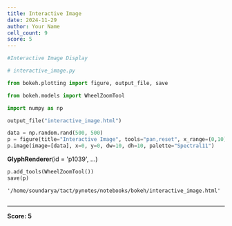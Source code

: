```yaml
---
title: Interactive Image
date: 2024-11-29
author: Your Name
cell_count: 9
score: 5
---
```


```python
#Interactive Image Display
```


```python
# interactive_image.py
```


```python
from bokeh.plotting import figure, output_file, save
```


```python
from bokeh.models import WheelZoomTool
```


```python
import numpy as np
```


```python
output_file("interactive_image.html")
```


```python
data = np.random.rand(500, 500)
p = figure(title="Interactive Image", tools="pan,reset", x_range=(0,10), y_range=(0,10))
p.image(image=[data], x=0, y=0, dw=10, dh=10, palette="Spectral11")
```




<div style="display: table;"><div style="display: table-row;"><div style="display: table-cell;"><b title="bokeh.models.renderers.glyph_renderer.GlyphRenderer">GlyphRenderer</b>(</div><div style="display: table-cell;">id&nbsp;=&nbsp;'p1039', <span id="p1043" style="cursor: pointer;">&hellip;)</span></div></div><div class="p1042" style="display: none;"><div style="display: table-cell;"></div><div style="display: table-cell;">context_menu&nbsp;=&nbsp;None,</div></div><div class="p1042" style="display: none;"><div style="display: table-cell;"></div><div style="display: table-cell;">coordinates&nbsp;=&nbsp;None,</div></div><div class="p1042" style="display: none;"><div style="display: table-cell;"></div><div style="display: table-cell;">data_source&nbsp;=&nbsp;ColumnDataSource(id='p1027', ...),</div></div><div class="p1042" style="display: none;"><div style="display: table-cell;"></div><div style="display: table-cell;">glyph&nbsp;=&nbsp;Image(id='p1030', ...),</div></div><div class="p1042" style="display: none;"><div style="display: table-cell;"></div><div style="display: table-cell;">group&nbsp;=&nbsp;None,</div></div><div class="p1042" style="display: none;"><div style="display: table-cell;"></div><div style="display: table-cell;">hover_glyph&nbsp;=&nbsp;None,</div></div><div class="p1042" style="display: none;"><div style="display: table-cell;"></div><div style="display: table-cell;">js_event_callbacks&nbsp;=&nbsp;{},</div></div><div class="p1042" style="display: none;"><div style="display: table-cell;"></div><div style="display: table-cell;">js_property_callbacks&nbsp;=&nbsp;{},</div></div><div class="p1042" style="display: none;"><div style="display: table-cell;"></div><div style="display: table-cell;">level&nbsp;=&nbsp;'glyph',</div></div><div class="p1042" style="display: none;"><div style="display: table-cell;"></div><div style="display: table-cell;">muted&nbsp;=&nbsp;False,</div></div><div class="p1042" style="display: none;"><div style="display: table-cell;"></div><div style="display: table-cell;">muted_glyph&nbsp;=&nbsp;Image(id='p1036', ...),</div></div><div class="p1042" style="display: none;"><div style="display: table-cell;"></div><div style="display: table-cell;">name&nbsp;=&nbsp;None,</div></div><div class="p1042" style="display: none;"><div style="display: table-cell;"></div><div style="display: table-cell;">nonselection_glyph&nbsp;=&nbsp;Image(id='p1033', ...),</div></div><div class="p1042" style="display: none;"><div style="display: table-cell;"></div><div style="display: table-cell;">propagate_hover&nbsp;=&nbsp;False,</div></div><div class="p1042" style="display: none;"><div style="display: table-cell;"></div><div style="display: table-cell;">selection_glyph&nbsp;=&nbsp;'auto',</div></div><div class="p1042" style="display: none;"><div style="display: table-cell;"></div><div style="display: table-cell;">subscribed_events&nbsp;=&nbsp;PropertyValueSet(),</div></div><div class="p1042" style="display: none;"><div style="display: table-cell;"></div><div style="display: table-cell;">syncable&nbsp;=&nbsp;True,</div></div><div class="p1042" style="display: none;"><div style="display: table-cell;"></div><div style="display: table-cell;">tags&nbsp;=&nbsp;[],</div></div><div class="p1042" style="display: none;"><div style="display: table-cell;"></div><div style="display: table-cell;">view&nbsp;=&nbsp;CDSView(id='p1040', ...),</div></div><div class="p1042" style="display: none;"><div style="display: table-cell;"></div><div style="display: table-cell;">visible&nbsp;=&nbsp;True,</div></div><div class="p1042" style="display: none;"><div style="display: table-cell;"></div><div style="display: table-cell;">x_range_name&nbsp;=&nbsp;'default',</div></div><div class="p1042" style="display: none;"><div style="display: table-cell;"></div><div style="display: table-cell;">y_range_name&nbsp;=&nbsp;'default')</div></div></div>
<script>
(function() {
  let expanded = false;
  const ellipsis = document.getElementById("p1043");
  ellipsis.addEventListener("click", function() {
    const rows = document.getElementsByClassName("p1042");
    for (let i = 0; i < rows.length; i++) {
      const el = rows[i];
      el.style.display = expanded ? "none" : "table-row";
    }
    ellipsis.innerHTML = expanded ? "&hellip;)" : "&lsaquo;&lsaquo;&lsaquo;";
    expanded = !expanded;
  });
})();
</script>





```python
p.add_tools(WheelZoomTool())
save(p)

```




    '/home/soundarya/tact/pynotes/notebooks/bokeh/interactive_image.html'




```python

```


---
**Score: 5**
